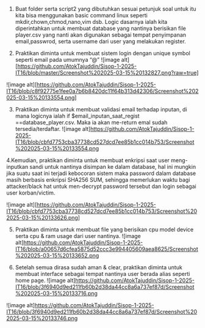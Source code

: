 1. Buat folder serta script2 yang dibutuhkan sesuai petunjuk soal
untuk itu kita bisa menggunakan basic command linux seperti mkdir,chown,chmod,nano,vim dsb.
Logic dasarnya ialah kita diperintahkan untuk membuat database yang nantinya berisikan file player.csv yang nanti akan digunakan sebagai tempat penyimpanan email,passwrod, serta username dari user yang melakukan register.


2. Praktikan diminta untuk membuat sistem login dengan unique symbol seperti email pada umumnya “@”
![image alt][https://github.com/AtokTajuddin/Sisop-1-2025-IT16/blob/master/Screenshot%202025-03-15%20132827.png?raw=true]

![image alt][https://github.com/AtokTajuddin/Sisop-1-2025-IT16/blob/c8f92775e1fee0a7b6b8420dc11f64b313d42306/Screenshot%202025-03-15%20133554.png]

3. Praktikan diminta untuk membuat validasi email terhadap inputan, di mana logicnya ialah if $email_inputan_saat_regist ==database_player.csv. Maka ia akan me-return emal sudah tersedia/terdaftar.
![image alt]https://github.com/AtokTajuddin/Sisop-1-2025-IT16/blob/cbfd7753cba37738cd527dcd7ee85b1cc014b753/Screenshot%202025-03-15%20133554.png

4.Kemudian, praktikan diminta untuk membuat enkripsi saat user meng-inputkan sandi untuk nantinya disimpan ke dalam database,
hal ini mungkin jika suatu saat ini terjadi kebocoran sistem maka password dalam database masih berbasis enkripsi SHA256 SUM, 
sehingga memerlukan waktu bagi attacker/black hat untuk men-decrypt password tersebut dan login sebagai user korban/victim.

![image alt][https://github.com/AtokTajuddin/Sisop-1-2025-IT16/blob/cbfd7753cba37738cd527dcd7ee85b1cc014b753/Screenshot%202025-03-15%20133626.png]

5. Praktikan diminta untuk membuat file yang berisikan cpu model device serta cpu & ram usage dari user nantinya.
![image alt]https://github.com/AtokTajuddin/Sisop-1-2025-IT16/blob/a00657d6cfea5875d52ccc3e994405609aea8625/Screenshot%202025-03-15%20133652.png

6. Setelah semua dirasa sudah aman & clear, praktikan diminta untuk membuat interface sebagai tempat nantinya user berada alias seperti home page.
![image alt]https://github.com/AtokTajuddin/Sisop-1-2025-IT16/blob/3f6940d9ed211fb60b2d38da44cc8a6a737ef87d/Screenshot%202025-03-15%20133716.png

![image alt]https://github.com/AtokTajuddin/Sisop-1-2025-IT16/blob/3f6940d9ed211fb60b2d38da44cc8a6a737ef87d/Screenshot%202025-03-15%20133746.png

